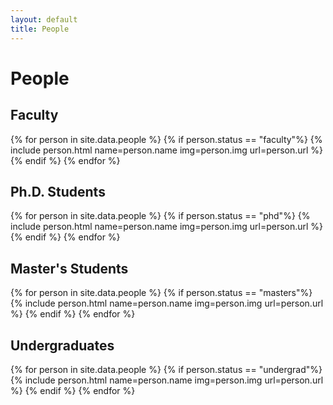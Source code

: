 ```yaml
---
layout: default
title: People
---
```

<style type="text/css">
  .people {
    display: flex;
    flex-direction: row;
    flex-wrap: wrap;
    justify-content: space-between;
  }
</style>

<h1>People</h1>

<h2>Faculty</h2>
<p>
  <div class="people">
    {% for person in site.data.people %}
      {% if person.status == "faculty"%}
        {% include person.html name=person.name img=person.img url=person.url %}
      {% endif %}
    {% endfor %}
  </div>
</p>

<h2>Ph.D. Students</h2>
<p>
<div class="people">
    {% for person in site.data.people %}
      {% if person.status == "phd"%}
        {% include person.html name=person.name img=person.img url=person.url %}
      {% endif %}
    {% endfor %}
  </div>
</p>

<h2>Master's Students</h2>
<p>
<div class="people">
    {% for person in site.data.people %}
      {% if person.status == "masters"%}
        {% include person.html name=person.name img=person.img url=person.url %}
      {% endif %}
    {% endfor %}
  </div>
</p>

<h2>Undergraduates</h2>
<p>
  <div class="people">
    {% for person in site.data.people %}
      {% if person.status == "undergrad"%}
        {% include person.html name=person.name img=person.img url=person.url %}
      {% endif %}
    {% endfor %}
  </div>
</p>
